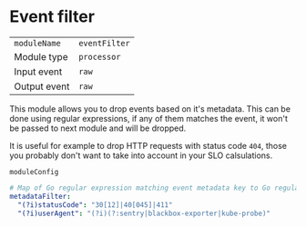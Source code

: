 # Event filter

|                |               |
|----------------|---------------|
| `moduleName`   | `eventFilter` |
| Module type    | `processor`   |
| Input event    | `raw`         |
| Output event   | `raw`         |

This module allows you to drop events based on it's metadata.
This can be done using regular expressions, if any of them matches the event,
it won't be passed to next module and will be dropped.

It is useful for example to drop HTTP requests with status code `404`, 
those you probably don't want to take into account in your SLO calsulations.

`moduleConfig`
```yaml
# Map of Go regular expression matching event metadata key to Go regular expression matching metadata value. Any event with metadata matching any of those will be dropped.
metadataFilter:
  "(?i)statusCode": "30[12]|40[045]|411"
  "(?i)userAgent": "(?i)(?:sentry|blackbox-exporter|kube-probe)"
```

